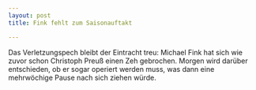 ```yaml
---
layout: post
title: Fink fehlt zum Saisonauftakt

---
```


Das Verletzungspech bleibt der Eintracht treu: Michael Fink hat sich wie zuvor schon Christoph Preuß einen Zeh gebrochen. Morgen wird darüber entschieden, ob er sogar operiert werden muss, was dann eine mehrwöchige Pause nach sich ziehen würde. 


